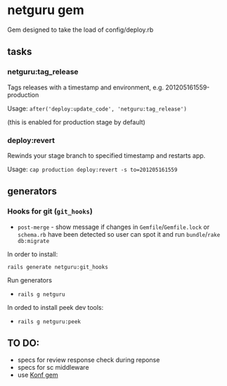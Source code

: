 # netguru gem
Gem designed to take the load of config/deploy.rb

## tasks

### netguru:tag\_release

Tags releases with a timestamp and environment, e.g. 201205161559-production

Usage:
`after('deploy:update_code', 'netguru:tag_release')`

(this is enabled for production stage by default)

### deploy:revert

Rewinds your stage branch to specified timestamp and restarts app.

Usage:
`cap production deploy:revert -s to=201205161559`

## generators

### Hooks for git (`git_hooks`)

  * `post-merge` - show message if changes in `Gemfile`/`Gemfile.lock` or `schema.rb` have been detected so user can spot it and run `bundle`/`rake db:migrate`

In order to install:

    rails generate netguru:git_hooks

Run generators
  
  * `rails g netguru`

In orded to install peek dev tools:

  * `rails g netguru:peek`

## TO DO:
* specs for review response check during reponse
* specs for sc middleware
* use [Konf gem](https://github.com/GBH/konf)
